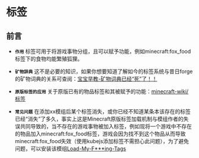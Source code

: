 # 标签

## 前言

- **`作用`** 标签可用于将游戏事物分组，且可以赋予功能，例如minecraft:fox_food标签下的食物均能繁殖狐狸。

- **`矿物辞典`** 这不是必要的知识，如果你想要知道了解如今的标签系统与昔日forge的矿物词典的关系可查阅：[宝宝早教-矿物词典已经“死”了！！](https://www.mcmod.cn/post/1793.html)

- **`原版标签的应用`** 关于原版已有的物品标签和其被赋予的功能：[minecraft-wiki/标签](https://zh.minecraft.wiki/w/%E6%A0%87%E7%AD%BE#%E7%89%A9%E5%93%81)

- **`常见问题`** 在添加xx模组后某个标签消失，或你已经不知道某条本该存在的标签已经“消失”了多久，事实上这是Minecraft原版标签加载机制与模组作者的失误共同导致的，当不存在的游戏事物被加入标签，例如现将一个游戏中不存在的物品加入minecraft:fox_food标签，游戏会因为找不到这个物品从而导致minecraft:fox_food失效（使用kubejs添加标签不需担心此问题），为了避免问题，可以安装该模组[Load-My-F***ing-Tags](https://www.mcmod.cn/class/11473.html)
